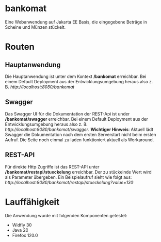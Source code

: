 # bankomat
Eine Webanwendung auf Jakarta EE Basis, die eingegebene Beträge in Scheine und Münzen stückelt.

# Routen
## Hauptanwendung
Die Hauptanwendung ist unter dem Kontext **/bankomat** erreichbar. Bei einem Default Deployment aus der Entwicklungsumgebung heraus also z. B. *http://localhost:8080/bankomat*
## Swagger
Das Swagger UI für die Dokumentation der REST-Api ist under **/bankomat/swagger** erreichbar. Bei einem Default Deployment aus der Entwicklungsumgebung heraus also z. B. *http://localhost:8080/bankomat/swagger*. **Wichtiger Hinweis**: Aktuell lädt Swagger die Dokumentation nach dem ersten Serverstart nicht beim ersten Aufruf. Die Seite noch einmal zu laden funktioniert aktuell als Workaround.
## REST-API
Für direkte Http Zugriffe ist das REST-API unter **/bankomat/restapi/stueckelung** erreichbar. Der zu stückelnde Wert wird als Parameter übergeben. Ein Beispielaufruf sieht wie folgt aus: *http://localhost:8080/bankomat/restapi/stueckelung?value=130*

# Lauffähigkeit
Die Anwendung wurde mit folgenden Komponenten getestet:
- Widfly 30
- Java 20
- Firefox 120.0
